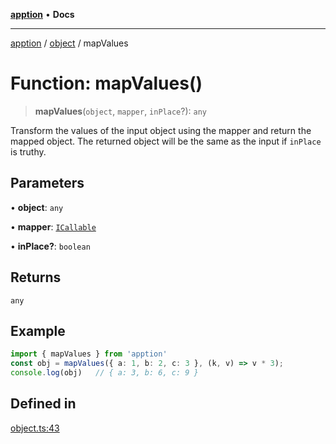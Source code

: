 [**apption**](../../README.md) • **Docs**

***

[apption](../../modules.md) / [object](../README.md) / mapValues

# Function: mapValues()

> **mapValues**(`object`, `mapper`, `inPlace`?): `any`

Transform the values of the input object using the mapper and return the mapped object.
The returned object will be the same as the input if `inPlace` is truthy.

## Parameters

• **object**: `any`

• **mapper**: [`ICallable`](../../action/interfaces/ICallable.md)

• **inPlace?**: `boolean`

## Returns

`any`

## Example

```ts
import { mapValues } from 'apption'
const obj = mapValues({ a: 1, b: 2, c: 3 }, (k, v) => v * 3);   
console.log(obj)   // { a: 3, b: 6, c: 9 }
```

## Defined in

[object.ts:43](https://github.com/mksunny1/apption/blob/f3b5d5c3614cab7eb977eb2c318ddd94377b693c/src/object.ts#L43)
